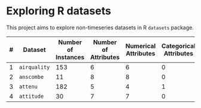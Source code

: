 # Exploring R datasets

This project aims to explore non-timeseries datasets in R `datasets` package.

| # | Dataset       |Number of Instances|Number of Attributes|Numerical Attributes|Categorical Attributes|Missing Data| Link                     |
|---|---------------|-------------------|--------------------|--------------------|----------------------|------------|--------------------------|
| 1 | `airquality`  | 153               | 6                  | 6                  | 0                    | Yes        | [airquality](/airquality)|
| 2 | `anscombe`    | 11                | 8                  | 8                  | 0                    | No         |            -             |
| 3 | `attenu`      | 182               | 5                  | 4                  | 1                    | Yes        |            -             |
| 4 | `attitude`    | 30                | 7                  | 7                  | 0                    | No         |            -             |
